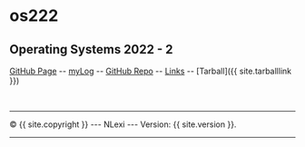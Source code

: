 # os222
## Operating Systems 2022 - 2

[GitHub Page](https://NLexi.github.io/os222/) -- 
[myLog](https://NLexi.github.io/os222/TXT/mylog.txt) -- 
[GitHub Repo](https://github.com/NLexi/os222) -- 
[Links](https://NLexi.github.io/os222/LINKS/) --
[Tarball]({{ site.tarballlink }})

<br>
<hr>
&copy; {{ site.copyright }} --- NLexi --- Version: {{ site.version }}.
<hr>
<br> 
